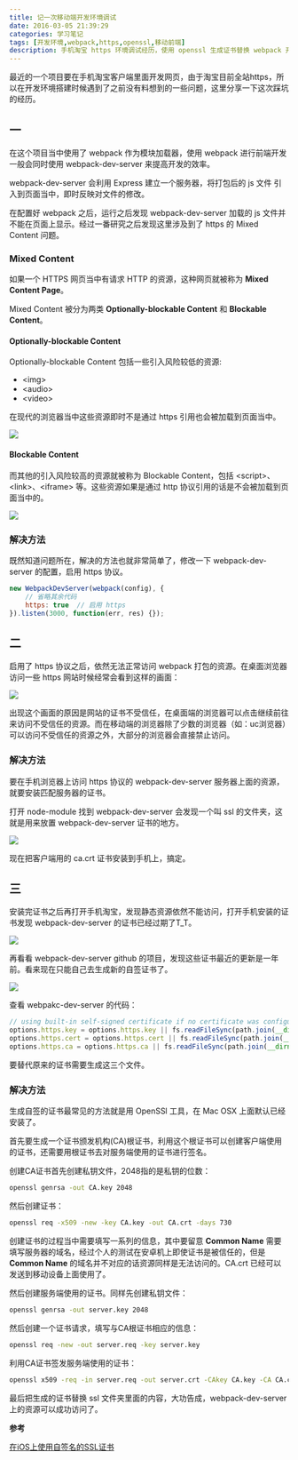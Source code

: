 ```yaml
---
title: 记一次移动端开发环境调试
date: 2016-03-05 21:39:29
categories: 学习笔记
tags: [开发环境,webpack,https,openssl,移动前端]
description: 手机淘宝 https 环境调试经历，使用 openssl 生成证书替换 webpack 开发服务器无效证书
---
```


最近的一个项目要在手机淘宝客户端里面开发网页，由于淘宝目前全站https，所以在开发环境搭建时候遇到了之前没有料想到的一些问题，这里分享一下这次踩坑的经历。

<!-- more -->

## 一

在这个项目当中使用了 webpack 作为模块加载器，使用 webpack 进行前端开发一般会同时使用 webpack-dev-server 来提高开发的效率。

webpack-dev-server 会利用 Express 建立一个服务器，将打包后的 js 文件 引入到页面当中，即时反映对文件的修改。

在配置好 webpack 之后，运行之后发现 webpack-dev-server 加载的 js 文件并不能在页面上显示。经过一番研究之后发现这里涉及到了 https 的 Mixed Content 问题。

### Mixed Content

如果一个 HTTPS 网页当中有请求 HTTP 的资源，这种网页就被称为 **Mixed Content Page**。

Mixed Content 被分为两类 **Optionally-blockable Content** 和 **Blockable Content**。

####  Optionally-blockable Content

Optionally-blockable Content 包括一些引入风险较低的资源:

- &lt;img&gt;
- &lt;audio&gt;
- &lt;video&gt;

在现代的浏览器当中这些资源即时不是通过 https 引用也会被加载到页面当中。

[![](http://7q5etm.com1.z0.glb.clouddn.com/2016-03_mixed-content-2.png)](http://7q5etm.com1.z0.glb.clouddn.com/2016-03_mixed-content-2.png)

#### Blockable Content

而其他的引入风险较高的资源就被称为 Blockable Content，包括 &lt;script&gt;、&lt;link&gt;、&lt;iframe&gt; 等。这些资源如果是通过 http 协议引用的话是不会被加载到页面当中的。

[![](http://7q5etm.com1.z0.glb.clouddn.com/2016-03_mixed-content-1.png)](http://7q5etm.com1.z0.glb.clouddn.com/2016-03_mixed-content-1.png)

### 解决方法

既然知道问题所在，解决的方法也就非常简单了，修改一下 webpack-dev-server 的配置，启用 https 协议。

```javascript
new WebpackDevServer(webpack(config), {
	// 省略其余代码
	https: true  // 启用 https 
}).listen(3000, function(err, res) {});
```

## 二

启用了 https 协议之后，依然无法正常访问 webpack 打包的资源。在桌面浏览器访问一些 https 网站时候经常会看到这样的画面：

[![](http://7q5etm.com1.z0.glb.clouddn.com/2016-03_https-wran.PNG)](http://7q5etm.com1.z0.glb.clouddn.com/2016-03_https-wran.PNG)

出现这个画面的原因是网站的证书不受信任，在桌面端的浏览器可以点击继续前往来访问不受信任的资源。而在移动端的浏览器除了少数的浏览器（如：uc浏览器）可以访问不受信任的资源之外，大部分的浏览器会直接禁止访问。

### 解决方法

要在手机浏览器上访问 https 协议的 webpack-dev-server 服务器上面的资源，就要安装匹配服务器的证书。

打开 node-module 找到 webpack-dev-server 会发现一个叫 ssl 的文件夹，这就是用来放置 webpack-dev-server 证书的地方。

[![](http://7q5etm.com1.z0.glb.clouddn.com/2016-03_server-ssl.png)](http://7q5etm.com1.z0.glb.clouddn.com/2016-03_server-ssl.png)

现在把客户端用的 ca.crt 证书安装到手机上，搞定。

## 三

安装完证书之后再打开手机淘宝，发现静态资源依然不能访问，打开手机安装的证书发现 webpack-dev-server 的证书已经过期了T_T。

[![](http://7q5etm.com1.z0.glb.clouddn.com/2016-03_expired.jpg)](http://7q5etm.com1.z0.glb.clouddn.com/2016-03_expired.jpg)

再看看 webpack-dev-server github 的项目，发现这些证书最近的更新是一年前。看来现在只能自己去生成新的自签证书了。

[![](http://7q5etm.com1.z0.glb.clouddn.com/2016-03_webpakc-dev-server-github.png)](http://7q5etm.com1.z0.glb.clouddn.com/2016-03_webpakc-dev-server-github.png)

查看 webpakc-dev-server 的代码：

```javascript
// using built-in self-signed certificate if no certificate was configured
options.https.key = options.https.key || fs.readFileSync(path.join(__dirname, "../ssl/server.key"));
options.https.cert = options.https.cert || fs.readFileSync(path.join(__dirname, "../ssl/server.crt"));
options.https.ca = options.https.ca || fs.readFileSync(path.join(__dirname, "../ssl/ca.crt"));
```

要替代原来的证书需要生成这三个文件。

### 解决方法

生成自签的证书最常见的方法就是用 OpenSSl 工具，在 Mac OSX 上面默认已经安装了。

首先要生成一个证书颁发机构(CA)根证书，利用这个根证书可以创建客户端使用的证书，还需要用根证书去对服务端使用的证书进行签名。

创建CA证书首先创建私钥文件，2048指的是私钥的位数：

```bash
openssl genrsa -out CA.key 2048
```

然后创建证书：

```bash
openssl req -x509 -new -key CA.key -out CA.crt -days 730
```

创建证书的过程当中需要填写一系列的信息，其中要留意 **Common Name** 需要填写服务器的域名，经过个人的测试在安卓机上即使证书是被信任的，但是 **Common Name** 的域名并不对应的话资源同样是无法访问的。CA.crt 已经可以发送到移动设备上面使用了。

然后创建服务端使用的证书。同样先创建私钥文件：

```bash
openssl genrsa -out server.key 2048
```

然后创建一个证书请求，填写与CA根证书相应的信息：

```bash
openssl req -new -out server.req -key server.key
```

利用CA证书签发服务端使用的证书：

```bash
openssl x509 -req -in server.req -out server.crt -CAkey CA.key -CA CA.crt -days 365 -CAcreateserial -CAserial serial
```

最后把生成的证书替换 ssl 文件夹里面的内容，大功告成，webpack-dev-server 上的资源可以成功访问了。

**参考**

[在iOS上使用自签名的SSL证书](http://beyondvincent.com/2014/03/17/2014-03-17-five-tips-for-using-self-signed-ssl-certificates-with-ios/)